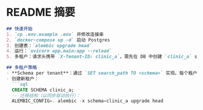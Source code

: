 # README 摘要
```md
## 快速开始
1. `cp .env.example .env` 并修改连接串
2. `docker-compose up -d` 启动 Postgres
3. 创建表：`alembic upgrade head`
4. 运行：`uvicorn app.main:app --reload`
5. 多租户：请求头携带 `X-Tenant-ID: clinic_a`，需先在 DB 中创建 `clinic_a` schema 并迁移。

## 多租户策略
- **Schema per tenant**：通过 `SET search_path TO <schema>` 实现。每个租户独立 schema，共享同一套表结构。
- 创建新租户：
  ```sql
  CREATE SCHEMA clinic_a;
  -- 迁移结构（以同步驱动执行）：
  ALEMBIC_CONFIG=. alembic -x schema=clinic_a upgrade head
  ```